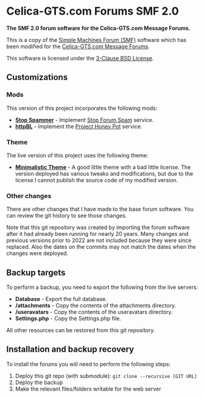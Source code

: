 # Celica-GTS.com Forums SMF 2.0

**The SMF 2.0 forum software for the Celica-GTS.com Message Forums.**

This is a copy of the [Simple Machines Forum (SMF)][smf] software which has been
modified for the [Celica-GTS.com Message Forums][celicaforums].

This software is licensed under the [3-Clause BSD License][license].

[smf]: https://www.simplemachines.org/
[celicaforums]: https://www.celica-gts.com/forums/
[license]: license.txt

## Customizations

### Mods

This version of this project incorporates the following mods:

 * **[Stop Spammer][stopspammer]** - Implement [Stop Forum Spam][sfs] service.
 * **[httpBL][httpbl]** - Implement the [Project Honey Pot][honey] service.

[stopspammer]: https://custom.simplemachines.org/index.php?mod=1547
[httpbl]: https://custom.simplemachines.org/index.php?mod=2155
[sfs]: https://www.stopforumspam.com/
[honey]: https://www.projecthoneypot.org/

### Theme

The live version of this project uses the following theme:

 * **[Minimalistic Theme][theme]** - A good little theme with a bad little
		license. The version deployed has various tweaks and modifications, but due
		to the license I cannot publish the source code of my modified version.

[theme]: https://custom.simplemachines.org/index.php?theme=2561

### Other changes

There are other changes that I have made to the base forum software. You can
review the git history to see those changes.

Note that this git repository was created by importing the forum software after
it had already been running for nearly 20 years. Many changes and previous
versions prior to 2022 are not included because they were since replaced. Also
the dates on the commits may not match the dates when the changes were deployed.

## Backup targets

To perform a backup, you need to export the following from the live servers:

 * **Database** - Export the full database.
 * **/attachments** - Copy the contents of the attachments directory.
 * **/useravatars** - Copy the contents of the useravatars directory.
 * **Settings.php** - Copy the Settings.php file.

All other resources can be restored from this git repository.

## Installation and backup recovery

To install the forums you will need to perform the following steps:

 1. Deploy this git repo (with submodule): `git clone --recursive [GIT URL]`
 2. Deploy the backup
 3. Make the relevant files/folders writable for the web server
